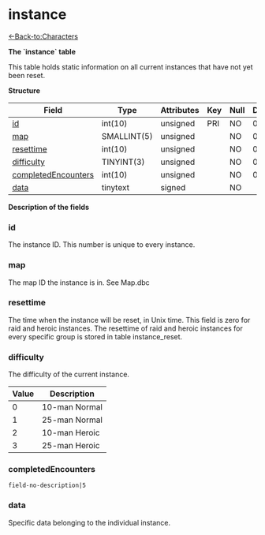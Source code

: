 # instance

[<-Back-to:Characters](database-characters.md)

**The \`instance\` table**

This table holds static information on all current instances that have not yet been reset.

**Structure**

| Field                    | Type        | Attributes | Key | Null | Default | Extra | Comment |
|--------------------------|-------------|------------|-----|------|---------|-------|---------|
| [id][1]                  | int(10)     | unsigned   | PRI | NO   | 0       |       |         |
| [map][2]                 | SMALLINT(5) | unsigned   |     | NO   | 0       |       |         |
| [resettime][3]           | int(10)     | unsigned   |     | NO   | 0       |       |         |
| [difficulty][4]          | TINYINT(3)  | unsigned   |     | NO   | 0       |       |         |
| [completedEncounters][5] | int(10)     | unsigned   |     | NO   | 0       |       |         |
| [data][6]                | tinytext    | signed     |     | NO   |         |       |         |

[1]: #id
[2]: #map
[3]: #resettime
[4]: #difficulty
[5]: #completedencounters
[6]: #data

**Description of the fields**

### id

The instance ID. This number is unique to every instance.

### map

The map ID the instance is in. See Map.dbc

### resettime

The time when the instance will be reset, in Unix time. This field is zero for raid and heroic instances.
The resettime of raid and heroic instances for every specific group is stored in table instance\_reset.

### difficulty

The difficulty of the current instance.

| Value | Description   |
|-------|---------------|
| 0     | 10-man Normal |
| 1     | 25-man Normal |
| 2     | 10-man Heroic |
| 3     | 25-man Heroic |

### completedEncounters

`field-no-description|5`

### data

Specific data belonging to the individual instance.
